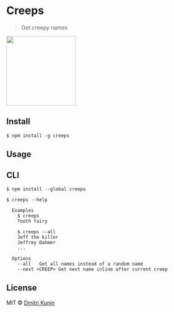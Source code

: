 # Creeps

> Get creepy names

<img src="https://media3.giphy.com/media/2eHFEYBoJO3mw/200_s.gif" width="182">

## Install

```
$ npm install -g creeps
```

## Usage

## CLI

```
$ npm install --global creeps
```

```
$ creeps --help

  Examples
    $ creeps
    Tooth fairy

    $ creeps --all
    Jeff the killer
    Jeffrey Dahmer
    ...

  Options
    --all   Get all names instead of a random name
    --next <CREEP> Get next name inline after current creep
```

## License

MIT © [Dmitri Kunin](http://dkun.in)
